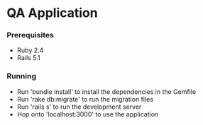 # QA Application

### Prerequisites

* Ruby 2.4
* Rails 5.1

### Running

* Run 'bundle install' to install the dependencies in the Gemfile
* Run 'rake db:migrate' to run the migration files
* Run 'rails s' to run the development server
* Hop onto 'localhost:3000' to use the application
